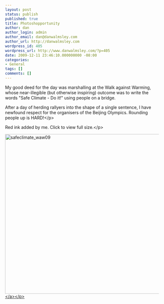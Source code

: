 ```yaml
---
layout: post
status: publish
published: true
title: Photoshopportunity
author: dan
author_login: admin
author_email: dan@danwalmsley.com
author_url: http://danwalmsley.com
wordpress_id: 405
wordpress_url: http://www.danwalmsley.com/?p=405
date: 2009-12-11 23:46:10.000000000 -08:00
categories:
- General
tags: []
comments: []
---
```

My good deed for the day was marshalling at the Walk against Warming, whose near-illegible (but otherwise inspiring) outcome was to write the words "Safe Climate - Do it!" using people on a bridge.
<p style="text-align: left;">After a day of herding rallyers into the shape of a single sentence, I have newfound respect for the organisers of the Beijing Olympics. Rounding people up is HARD!<&#47;p>
<p style="text-align: left;">Red ink added by me. Click to view full size.<&#47;p>
<p style="text-align: left;"><a href="http:&#47;&#47;www.danwalmsley.com&#47;wp-content&#47;uploads&#47;2009&#47;12&#47;safeclimate_waw09.jpg"><img class="aligncenter size-full wp-image-406" title="safeclimate_waw09" src="http:&#47;&#47;www.danwalmsley.com&#47;wp-content&#47;uploads&#47;2009&#47;12&#47;safeclimate_waw09.jpg" alt="safeclimate_waw09" width="784" height="521" &#47;><&#47;a><&#47;p>

